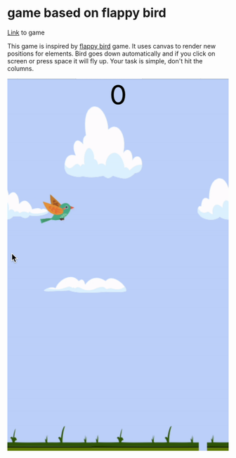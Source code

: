# game based on flappy bird

[Link](https://xoxkoo.github.io/fly-birdy/) to game

This game is inspired by [flappy bird](https://flappybird.io/) game. It uses canvas to render new positions for elements. Bird goes down automatically and if you click on screen or press space it will fly up. Your task is simple, don't hit the columns.

![](https://github.com/xoxkoo/fly-birdy/blob/master/flybird.gif)
